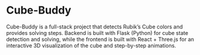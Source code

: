 # Cube-Buddy
Cube-Buddy is a full-stack project that detects Rubik’s Cube colors and provides solving steps.  Backend is built with Flask (Python) for cube state detection and solving, while the frontend  is built with React + Three.js for an interactive 3D visualization of the cube and step-by-step animations.
